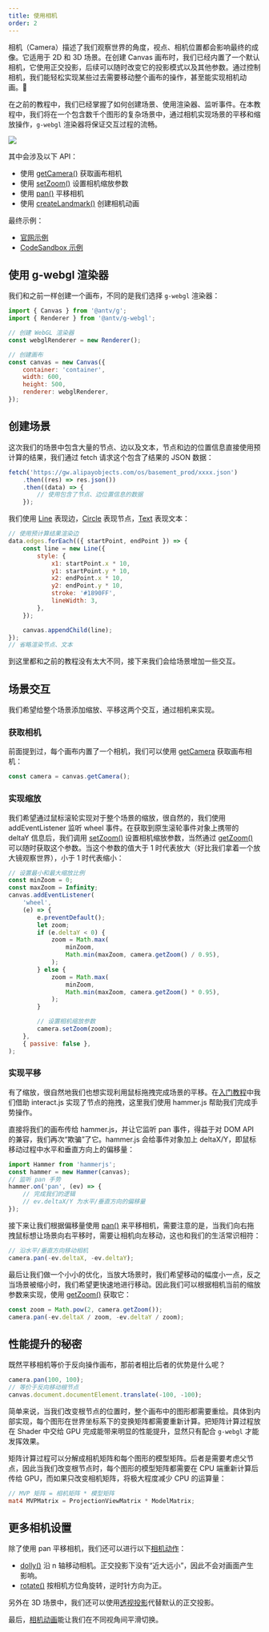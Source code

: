 ```yaml
---
title: 使用相机
order: 2
---
```


相机（Camera）描述了我们观察世界的角度，视点、相机位置都会影响最终的成像。它适用于 2D 和 3D 场景。在创建 Canvas 画布时，我们已经内置了一个默认相机，它使用正交投影，后续可以随时改变它的投影模式以及其他参数。通过控制相机，我们能轻松实现某些过去需要移动整个画布的操作，甚至能实现相机动画。

在之前的教程中，我们已经掌握了如何创建场景、使用渲染器、监听事件。在本教程中，我们将在一个包含数千个图形的复杂场景中，通过相机实现场景的平移和缩放操作，`g-webgl` 渲染器将保证交互过程的流畅。

![](https://intranetproxy.alipay.com/skylark/lark/0/2021/gif/158945/1635332282646-f49c2f45-c40b-4273-ae5e-84c40b5d25d0.gif)

其中会涉及以下 API：

- 使用 [getCamera()](/en/api/canvas/built-in-objects#getcamera) 获取画布相机
- 使用 [setZoom()](/en/api/camera/action#dolly) 设置相机缩放参数
- 使用 [pan()](/en/api/camera/action#pan) 平移相机
- 使用 [createLandmark()](/en/api/camera/animation) 创建相机动画

最终示例：

- [官网示例](/en/examples/perf/basic/#nodes-8k)
- [CodeSandbox 示例](https://codesandbox.io/s/jiao-cheng-shi-yong-xiang-ji-041xm?file=/index.js)

## 使用 g-webgl 渲染器

我们和之前一样创建一个画布，不同的是我们选择 `g-webgl` 渲染器：

```js
import { Canvas } from '@antv/g';
import { Renderer } from '@antv/g-webgl';

// 创建 WebGL 渲染器
const webglRenderer = new Renderer();

// 创建画布
const canvas = new Canvas({
    container: 'container',
    width: 600,
    height: 500,
    renderer: webglRenderer,
});
```

## 创建场景

这次我们的场景中包含大量的节点、边以及文本，节点和边的位置信息直接使用预计算的结果，我们通过 fetch 请求这个包含了结果的 JSON 数据：

```js
fetch('https://gw.alipayobjects.com/os/basement_prod/xxxx.json')
    .then((res) => res.json())
    .then((data) => {
        // 使用包含了节点、边位置信息的数据
    });
```

我们使用 [Line](/en/api/basic/line) 表现边，[Circle](/en/api/basic/circle) 表现节点，[Text](/en/api/basic/text) 表现文本：

```js
// 使用预计算结果渲染边
data.edges.forEach(({ startPoint, endPoint }) => {
    const line = new Line({
        style: {
            x1: startPoint.x * 10,
            y1: startPoint.y * 10,
            x2: endPoint.x * 10,
            y2: endPoint.y * 10,
            stroke: '#1890FF',
            lineWidth: 3,
        },
    });

    canvas.appendChild(line);
});
// 省略渲染节点、文本
```

到这里都和之前的教程没有太大不同，接下来我们会给场景增加一些交互。

## 场景交互

我们希望给整个场景添加缩放、平移这两个交互，通过相机来实现。

### 获取相机

前面提到过，每个画布内置了一个相机，我们可以使用 [getCamera](/en/api/canvas/built-in-objects#getcamera) 获取画布相机：

```js
const camera = canvas.getCamera();
```

### 实现缩放

我们希望通过鼠标滚轮实现对于整个场景的缩放，很自然的，我们使用 addEventListener 监听 wheel 事件。在获取到原生滚轮事件对象上携带的 deltaY 信息后，我们调用 [setZoom()](/en/api/camera/action#dolly) 设置相机缩放参数，当然通过 [getZoom()](/en/api/camera/action#dolly) 可以随时获取这个参数。当这个参数的值大于 1 时代表放大（好比我们拿着一个放大镜观察世界），小于 1 时代表缩小：

```js
// 设置最小和最大缩放比例
const minZoom = 0;
const maxZoom = Infinity;
canvas.addEventListener(
    'wheel',
    (e) => {
        e.preventDefault();
        let zoom;
        if (e.deltaY < 0) {
            zoom = Math.max(
                minZoom,
                Math.min(maxZoom, camera.getZoom() / 0.95),
            );
        } else {
            zoom = Math.max(
                minZoom,
                Math.min(maxZoom, camera.getZoom() * 0.95),
            );
        }

        // 设置相机缩放参数
        camera.setZoom(zoom);
    },
    { passive: false },
);
```

### 实现平移

有了缩放，很自然地我们也想实现利用鼠标拖拽完成场景的平移。在[入门教程](/en/guide/chapter3)中我们借助 interact.js 实现了节点的拖拽，这里我们使用 hammer.js 帮助我们完成手势操作。

直接将我们的画布传给 hammer.js，并让它监听 pan 事件，得益于对 DOM API 的兼容，我们再次“欺骗”了它。hammer.js 会给事件对象加上 deltaX/Y，即鼠标移动过程中水平和垂直方向上的偏移量：

```js
import Hammer from 'hammerjs';
const hammer = new Hammer(canvas);
// 监听 pan 手势
hammer.on('pan', (ev) => {
    // 完成我们的逻辑
    // ev.deltaX/Y 为水平/垂直方向的偏移量
});
```

接下来让我们根据偏移量使用 [pan()](/en/api/camera/action#pan) 来平移相机，需要注意的是，当我们向右拖拽鼠标想让场景向右平移时，需要让相机向左移动，这也和我们的生活常识相符：

```js
// 沿水平/垂直方向移动相机
camera.pan(-ev.deltaX, -ev.deltaY);
```

最后让我们做一个小小的优化，当放大场景时，我们希望移动的幅度小一点，反之当场景被缩小时，我们希望更快速地进行移动。因此我们可以根据相机当前的缩放参数来实现，使用 [getZoom()](/en/api/camera/action#dolly) 获取它：

```js
const zoom = Math.pow(2, camera.getZoom());
camera.pan(-ev.deltaX / zoom, -ev.deltaY / zoom);
```

## 性能提升的秘密

既然平移相机等价于反向操作画布，那前者相比后者的优势是什么呢？

```js
camera.pan(100, 100);
// 等价于反向移动根节点
canvas.document.documentElement.translate(-100, -100);
```

简单来说，当我们改变根节点的位置时，整个画布中的图形都需要重绘。具体到内部实现，每个图形在世界坐标系下的变换矩阵都需要重新计算。把矩阵计算过程放在 Shader 中交给 GPU 完成能带来明显的性能提升，显然只有配合 `g-webgl` 才能发挥效果。

矩阵计算过程可以分解成相机矩阵和每个图形的模型矩阵。后者是需要考虑父节点，因此当我们改变根节点时，每个图形的模型矩阵都需要在 CPU 端重新计算后传给 GPU，而如果只改变相机矩阵，将极大程度减少 CPU 的运算量：

```glsl
// MVP 矩阵 = 相机矩阵 * 模型矩阵
mat4 MVPMatrix = ProjectionViewMatrix * ModelMatrix;
```

## 更多相机设置

除了使用 pan 平移相机，我们还可以进行以下[相机动作](/en/api/camera/action)：

- [dolly()](/en/api/camera/action#dolly) 沿 n 轴移动相机。正交投影下没有“近大远小”，因此不会对画面产生影响。
- [rotate()](/en/api/camera/action#rotate) 按相机方位角旋转，逆时针方向为正。

另外在 3D 场景中，我们还可以使用[透视投影](/en/api/camera/intro#setperspective)代替默认的正交投影。

最后，[相机动画](/en/api/camera/animation)能让我们在不同视角间平滑切换。
